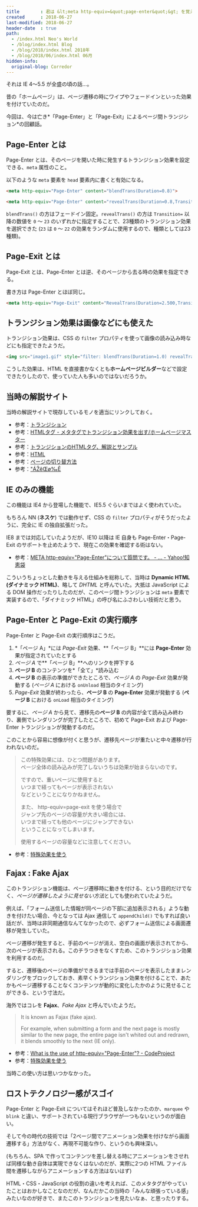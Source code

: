 ```yaml
---
title        : 君は &lt;meta http-equiv=&quot;page-enter&quot;&gt; を覚えているか
created      : 2018-06-27
last-modified: 2018-06-27
header-date  : true
path:
  - /index.html Neo's World
  - /blog/index.html Blog
  - /blog/2018/index.html 2018年
  - /blog/2018/06/index.html 06月
hidden-info:
  original-blog: Corredor
---
```


それは IE 4〜5.5 が全盛の頃の話…。

昔の「ホームページ」は、ページ遷移の時にワイプやフェードインといった効果を付けていたのだ。

今回は、今は亡き*「Page-Enter」と「Page-Exit」によるページ間トランジション*の回顧話。

## Page-Enter とは

Page-Enter とは、そのページを開いた時に発生するトランジション効果を設定できる、`meta` 属性のこと。

以下のような `meta` 要素を `head` 要素内に書くと有効になる。

```html
<meta http-equiv="Page-Enter" content="blendTrans(Duration=0.8)">

<meta http-equiv="Page-Enter" content="revealTrans(Duration=0.8,Transition=23)">
```

`blendTrans()` の方はフェードイン固定。`revealTrans()` の方は `Transition=` 以降の数値を `0` 〜 `23` のいずれかに指定することで、23種類のトランジション効果を選択できた (`23` は `0` 〜 `22` の効果をランダムに使用するので、種類としては23種類)。

## Page-Exit とは

Page-Exit とは、Page-Enter とは逆、そのページから去る時の効果を指定できる。

書き方は Page-Enter とほぼ同じ。

```html
<meta http-equiv="Page-Exit" content="RevealTrans(Duration=2.500,Transition=6)">
```

## トランジション効果は画像などにも使えた

トランジション効果は、CSS の `filter` プロパティを使って画像の読み込み時などにも指定できたようだ。

```html
<img src="image1.gif" style="filter: blendTrans(Duration=1.0) revealTrans(Duration=1.0, Transition=3);">
```

こうした効果は、HTML を直接書かなくとも**ホームページビルダー**などで設定できたりしたので、使っていた人も多いのではないだろうか。

## 当時の解説サイト

当時の解説サイトで現存しているモノを適当にリンクしておく。

- 参考：[トランジション](http://www.tohoho-web.com/wwwxx056.htm)
- 参考：[HTMLタグ - メタタグでトランジション効果を出す/ホームページマスター](http://hmaster.net/meta7.html)
- 参考：[トランジションのHTMLタグ、解説とサンプル](http://www.chama.ne.jp/download/web/transition.htm)
- 参考：[HTML](http://auto-alice.com/html/meta_trans.html)
- 参考：[ページの切り替方法](http://pickchan.com/note/note1d.html)
- 参考：["ÁŽêŒø‰Ê](http://www.geocities.co.jp/Milano/3735/html/kouka.html)

## IE のみの機能

この機能は IE4 から登場した機能で、IE5.5 ぐらいまではよく使われていた。

もちろん NN (**ネスケ**) では動作せず、CSS の `filter` プロパティがそうだったように、完全に IE の独自拡張だった。

IE8 までは対応していたようだが、IE10 以降は IE 自身も Page-Enter・Page-Exit のサポートを止めたようで、現在この効果を確認する術はない。

- 参考：[META http-equiv="Page-Enter"について質問です。 - ... - Yahoo!知恵袋](https://detail.chiebukuro.yahoo.co.jp/qa/question_detail/q1174088921)

こういうちょっとした動きを与える仕組みを総称して、当時は **Dynamic HTML (ダイナミック HTML)**、略して *DHTML* と呼んでいた。大抵は JavaScript による DOM 操作だったりしたのだが、このページ間トランジションは `meta` 要素で実装するので、「ダイナミック HTML」の呼び名にふさわしい技術だと思う。

## Page-Enter と Page-Exit の実行順序

Page-Enter と Page-Exit の実行順序はこうだ。

1. *「ページ A」*には *Page-Exit* 効果、**「ページ B」**には **Page-Enter** 効果が指定されていたとする
2. *ページ A* で**「ページ B」**へのリンクを押下する
3. **ページ B** のコンテンツを*「全て」*読み込む
4. **ページ B** の表示の準備ができたところで、*ページ A* の *Page-Exit* 効果が発動する (*ページ A* における `onUnload` 相当のタイミング)
5. *Page-Exit* 効果が終わったら、**ページ B** の **Page-Enter** 効果が発動する (**ページ B** における `onLoad` 相当のタイミング)

要するに、*ページ A* から見て、遷移先の**ページ B** の内容が全て読み込み終わり、裏側でレンダリングが完了したところで、初めて Page-Exit および Page-Enter トランジションが発動するのだ。

このことから容易に想像が付くと思うが、遷移先ページが重たいと中々遷移が行われないのだ。

> この特殊効果には、ひとつ問題があります。  
> ページ全体の読み込みが完了しないうちは効果が始まらないのです。
> 
> ですので、重いページに使用すると  
> いつまで経ってもページが表示されない  
> などということになりかねません。
> 
> また、 http-equiv=page-exit を使う場合で  
> ジャンプ先のページの容量が大きい場合には、  
> いつまで経っても他のページにジャンプできない  
> ということになってしまいます。
> 
> 使用するページの容量などに注意してください。

- 参考：[特殊効果を使う](http://sennbei.mond.jp/HP/h039.html)

## Fajax : Fake Ajax

このトランジション機能は、ページ遷移時に動きを付ける、という目的だけでなく、*ページが遷移したように見せない方法*としても使われていたようだ。

例えば、「フォーム送信した情報が同ページの下部に追加表示される」ような動きを付けたい場合、今となっては Ajax 通信して `appendChild()` でもすれば良い話だが、当時は非同期通信なんてなかったので、必ずフォーム送信による画面遷移が発生していた。

ページ遷移が発生すると、手前のページが消え、空白の画面が表示されてから、次のページが表示される。このチラつきをなくすため、このトランジション効果を利用するのだ。

すると、遷移後のページの準備ができるまでは手前のページを表示したままレンダリングをブロックしておき、素早くトランジション効果を付けることで、あたかもページ遷移することなくコンテンツが動的に変化したかのように見せることができる、という寸法だ。

海外ではコレを **Fajax**、*Fake Ajax* と呼んでいたようだ。

> It is known as Fajax (fake ajax).
> 
> For example, when submitting a form and the next page is mostly similar to the new page, the entire page isn't whited out and redrawn, it blends smoothly to the next (IE only).

- 参考：[What is the use of http-equiv="Page-Enter"? - CodeProject](https://www.codeproject.com/Questions/569791/Whatplusisplustheplususeplusofplushttp-equiv-d)
- 参考：[特殊効果を使う](http://sennbei.mond.jp/HP/h039.html)

当時この使い方は思いつかなかった。

## ロストテクノロジー感がスゴイ

Page-Enter と Page-Exit についてはそれほど普及しなかったのか、`marquee` や `blink` と違い、サポートされている現行ブラウザが一つもないというのが面白い。

そして今の時代の技術では「2ページ間でアニメーション効果を付けながら画面遷移する」方法がなく、再現不可能な作り、というのも興味深い。

(もちろん、SPA で作ってコンテンツを差し替える時にアニメーションをさせれば同様な動き自体は実現できなくはないのだが、実際に2つの HTML ファイル間を遷移しながらアニメーションする方法はないはず)

HTML・CSS・JavaScript の役割の違いを考えれば、このメタタグがやっていたことはおかしなことなのだが、なんだかこの当時の「みんな頑張っている感」みたいなのが好きで、またこのトランジションを見たいなぁ、と思ったりする。
